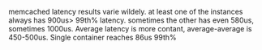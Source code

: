 memcached latency results varie wildely. at least one of the instances always has 900us> 99th% latency. sometimes the other has even 580us, sometimes 1000us.
Average latency is more contant, average-average is 450-500us.
Single container reaches 86us 99th%